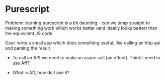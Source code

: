 # Purescript

Problem: learning purescript is a bit daunting - can we jump straight to making something work which works better (and ideally looks better) than the equivalent JS code

Goal: write a small app which does something useful, like calling an http api and parsing the result

* To call an API we need to make an async call (an effect). Think I need to use Aff?

* What is Aff, how do I use it?

